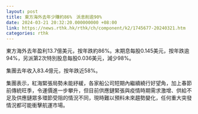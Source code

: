 ```yaml
---
layout: post
title: 東方海外去年少賺約86%　派息削逾90%
date: 2024-03-21 20:32:20.000000000 +08:00
link: https://news.rthk.hk/rthk/ch/component/k2/1745677-20240321.htm
categories: rthk
---
```


東方海外去年盈利13.7億美元，按年跌約86%。末期息每股0.145美元，按年跌逾94%，另派第2次特別股息每股0.036美元，減少98%。

集團去年收入83.4億元，按年跌近58%。

集團表示，紅海緊張局勢未能紓緩，各家船公司短期內繼續繞行好望角，加上春節前傳統旺季，令運價進一步攀升，但目前供應鏈緊張與疫情時期需求激增、供給不足及供應鏈眾多環節受阻的情況不同，現時難以預料未來趨勢變化，任何重大突發情況都可能衝擊航運市場。
